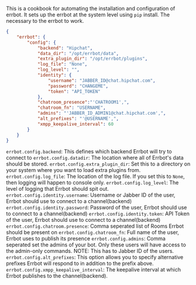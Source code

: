 
This is a cookbook for automating the installation and configuration of errbot. It sets up the errbot at the system level using `pip` install. The necessary to the errbot to work.

```json
{
    "errbot": {
        "config": {
            "backend": "Hipchat",
            "data_dir": "/opt/errbot/data",
            "extra_plugin_dir": "/opt/errbot/plugins",
            "log_file": "None",
            "log_level": "",
            "identity": {
                "username": "JABBER_ID@chat.hipchat.com",
                "password": "CHANGEME",
                "token": "API_TOKEN"
            },
            "chatroom_presence":"'CHATROOM1',",
            "chatroom_fn": "USERNAME",
            "admins": "'JABBER_ID_ADMIN1@chat.hipchat.com',",
            "alt_prefixes": "'@USERNAME',",
            "xmpp_keepalive_interval": 60
        }
    }
}
```

`errbot.config.backend`: This defines which backend Errbot will try to connect to
`errbot.config.datadir`: The location where all of Errbot's data should be stored.
`errbot.config.extra_plugin_dir`: Set this to a directory on your system where you want to load extra plugins from.
`errbot.config.log_file`: The location of the log file. If you set this to `None`, then logging will happen to console only.
`errbot.config.log_level`: The level of logging that Errbot should spit out.
`errbot.config.identity.username`: Username or Jabber ID of the user, Errbot should use to connect to a channel(backend)
`errbot.config.identity.password`: Password of the user, Errbot should use to connect to a channel(backend)
`errbot.config.identity.token`: API Token of the user, Errbot should use to connect to a channel(backend)
`errbot.config.chatroom.presence`: Comma seperated list of Rooms Errbot should be present on
`errbot.config.chatroom_fn`: Full name of the user, Errbot uses to publish its presence
`errbot.config.admins`: Comma seperated set the admins of your bot. Only these users will have access to the admin-only commands. NOTE: This has to Jabber ID of the users.
`errbot.config.alt_prefixes`: This option allows you to specify alternative prefixes Errbot will respond to in addition to the prefix above.
`errbot.config.xmpp_keepalive_interval`: The keepalive interval at which Errbot publishes to the channel(backend).


